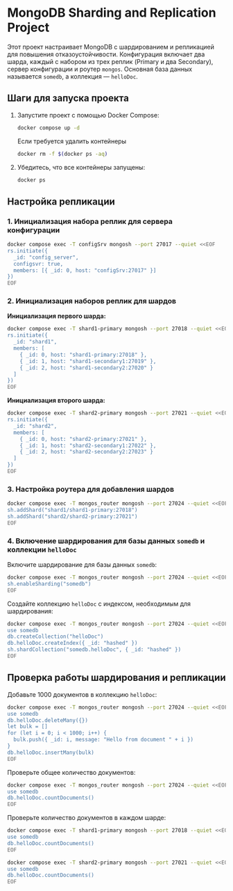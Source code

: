 # MongoDB Sharding and Replication Project

Этот проект настраивает MongoDB с шардированием и репликацией для повышения отказоустойчивости. Конфигурация включает два шарда, каждый с набором из трех реплик (Primary и два Secondary), сервер конфигурации и роутер `mongos`. Основная база данных называется `somedb`, а коллекция — `helloDoc`.

## Шаги для запуска проекта

1. Запустите проект с помощью Docker Compose:
   ```bash
   docker compose up -d
   ```
   
   Если требуется удалить контейнеры 
   ```bash
   docker rm -f $(docker ps -aq)
   ```

2. Убедитесь, что все контейнеры запущены:
   ```bash
   docker ps
   ```

## Настройка репликации

### 1. Инициализация набора реплик для сервера конфигурации

```bash
docker compose exec -T configSrv mongosh --port 27017 --quiet <<EOF
rs.initiate({
  _id: "config_server",
  configsvr: true,
  members: [{ _id: 0, host: "configSrv:27017" }]
})
EOF
```

### 2. Инициализация наборов реплик для шардов

**Инициализация первого шарда:**
```bash
docker compose exec -T shard1-primary mongosh --port 27018 --quiet <<EOF
rs.initiate({
  _id: "shard1",
  members: [
    { _id: 0, host: "shard1-primary:27018" },
    { _id: 1, host: "shard1-secondary1:27019" },
    { _id: 2, host: "shard1-secondary2:27020" }
  ]
})
EOF
```

**Инициализация второго шарда:**
```bash
docker compose exec -T shard2-primary mongosh --port 27021 --quiet <<EOF
rs.initiate({
  _id: "shard2",
  members: [
    { _id: 0, host: "shard2-primary:27021" },
    { _id: 1, host: "shard2-secondary1:27022" },
    { _id: 2, host: "shard2-secondary2:27023" }
  ]
})
EOF
```

### 3. Настройка роутера для добавления шардов

```bash
docker compose exec -T mongos_router mongosh --port 27024 --quiet <<EOF
sh.addShard("shard1/shard1-primary:27018")
sh.addShard("shard2/shard2-primary:27021")
EOF
```

### 4. Включение шардирования для базы данных `somedb` и коллекции `helloDoc`

Включите шардирование для базы данных `somedb`:
```bash
docker compose exec -T mongos_router mongosh --port 27024 --quiet <<EOF
sh.enableSharding("somedb")
EOF
```

Создайте коллекцию `helloDoc` с индексом, необходимым для шардирования:
```bash
docker compose exec -T mongos_router mongosh --port 27024 --quiet <<EOF
use somedb
db.createCollection("helloDoc")
db.helloDoc.createIndex({ _id: "hashed" })
sh.shardCollection("somedb.helloDoc", { _id: "hashed" })
EOF
```

## Проверка работы шардирования и репликации

Добавьте 1000 документов в коллекцию `helloDoc`:
```bash
docker compose exec -T mongos_router mongosh --port 27024 --quiet <<EOF
use somedb
db.helloDoc.deleteMany({})
let bulk = []
for (let i = 0; i < 1000; i++) {
  bulk.push({ _id: i, message: "Hello from document " + i })
}
db.helloDoc.insertMany(bulk)
EOF
```

Проверьте общее количество документов:
```bash
docker compose exec -T mongos_router mongosh --port 27024 --quiet <<EOF
use somedb
db.helloDoc.countDocuments()
EOF
```

Проверьте количество документов в каждом шарде:
```bash
docker compose exec -T shard1-primary mongosh --port 27018 --quiet <<EOF
use somedb
db.helloDoc.countDocuments()
EOF

docker compose exec -T shard2-primary mongosh --port 27021 --quiet <<EOF
use somedb
db.helloDoc.countDocuments()
EOF
```

